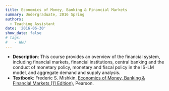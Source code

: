 ```yaml
---
title: Economics of Money, Banking & Financial Markets
summary: Undergraduate, 2016 Spring
authors:
  - Teaching Assistant
date: '2016-06-30'
show_date: false
# tags: 
#   - WHU
---
```

- **Description**: This course provides an overview of the financial system, including financial markets, financial institutions, central banking and the conduct of monetary policy, monetary and fiscal policy in the IS-LM model, and aggregate demand and supply analysis.
- **Textbook**: Frederic S. Mishkin, [Economics of Money, Banking & Financial Markets (11 Edition)](https://www.pearson.com/us/higher-education/product/Mishkin-Economics-of-Money-Banking-and-Financial-Markets-The-11th-Edition/9780133836790.html), Pearson.